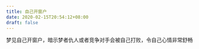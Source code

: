```yaml
---
title: 自己开窗户
date: 2020-02-15T20:54:12+08:00
draft: false
---
```


梦见自己开窗户，暗示梦者仇人或者竞争对手会被自己打败，令自己心情非常舒畅